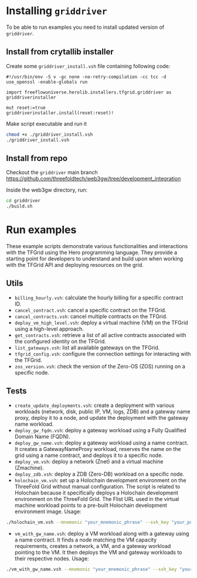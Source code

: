 # Installing `griddriver`

To be able to run examples you need to install updated version of `griddriver`.

## Install from crytallib installer

Create some `griddriver_install.vsh` file containing following code:

```vlang
#!/usr/bin/env -S v -gc none -no-retry-compilation -cc tcc -d use_openssl -enable-globals run

import freeflowuniverse.herolib.installers.tfgrid.griddriver as griddriverinstaller

mut reset:=true
griddriverinstaller.install(reset:reset)!
```

Make script executable and run it

```sh
chmod +x ./griddriver_install.vsh
./griddriver_install.vsh
```

## Install from repo

Checkout the `griddriver` main branch
https://github.com/threefoldtech/web3gw/tree/development_integration

Inside the web3gw directory, run:

```sh
cd griddriver
./build.sh
```

# Run examples

These example scripts demonstrate various functionalities and interactions with
the TFGrid using the Hero programming language. They provide a starting point
for developers to understand and build upon when working with the TFGrid API and
deploying resources on the grid.

## Utils

-   `billing_hourly.vsh`: calculate the hourly billing for a specific contract
    ID.
-   `cancel_contract.vsh`: cancel a specific contract on the TFGrid.
-   `cancel_contracts.vsh`: cancel multiple contracts on the TFGrid.
-   `deploy_vm_high_level.vsh`: deploy a virtual machine (VM) on the TFGrid
    using a high-level approach.
-   `get_contracts.vsh`: retrieve a list of all active contracts associated with
    the configured identity on the TFGrid.
-   `list_gateways.vsh`: list all available gateways on the TFGrid.
-   `tfgrid_config.vsh`: configure the connection settings for interacting with
    the TFGrid.
-   `zos_version.vsh`: check the version of the Zero-OS (ZOS) running on a
    specific node.

## Tests

-   `create_update_deployments.vsh`: create a deployment with various workloads
    (network, disk, public IP, VM, logs, ZDB) and a gateway name proxy, deploy
    it to a node, and update the deployment with the gateway name workload.
-   `deploy_gw_fqdn.vsh`: deploy a gateway workload using a Fully Qualified
    Domain Name (FQDN).
-   `deploy_gw_name.vsh`: deploy a gateway workload using a name contract. It
    creates a GatewayNameProxy workload, reserves the name on the grid using a
    name contract, and deploys it to a specific node.
-   `deploy_vm.vsh`: deploy a network (Znet) and a virtual machine (Zmachine).
-   `deploy_zdb.vsh`: deploy a ZDB (Zero-DB) workload on a specific node.
-   `holochain_vm.vsh`: set up a Holochain development environment on the
    ThreeFold Grid without manual configuration. The script is related to
    Holochain because it specifically deploys a Holochain development
    environment on the ThreeFold Grid. The Flist URL used in the virtual machine
    workload points to a pre-built Holochain development environment image.
    Usage:

```sh
./holochain_vm.vsh --mnemonic "your_mnemonic_phrase" --ssh_key "your_public_ssh_key" [--network main|test|qa|dev] [--code_server_pass "your_password"] [--cpu 4] [--ram 8] [--disk 30] [--public_ip]
```

-   `vm_with_gw_name.vsh`: deploy a VM workload along with a gateway using a
    name contract. It finds a node matching the VM capacity requirements,
    creates a network, a VM, and a gateway workload pointing to the VM. It then
    deploys the VM and gateway workloads to their respective nodes. Usage:

```sh
./vm_with_gw_name.vsh --mnemonic "your_mnemonic_phrase" --ssh_key "your_public_ssh_key" [--network main|test|qa|dev] [--cpu 4] [--ram 4] [--disk 5] [--public_ip]
```
